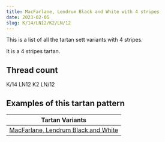 ```yaml
---
title: MacFarlane, Lendrum Black and White with 4 stripes
date: 2023-02-05
slug: K/14/LN12/K2/LN/12
---
```

This is a list of all the tartan sett variants with 4 stripes.

It is a 4 stripes tartan.


## Thread count
K/14 LN12 K2 LN/12

## Examples of this tartan pattern

| Tartan Variants |
|---------------|
| [MacFarlane, Lendrum Black and White](/variants/k/14/ln12/k2/ln/12-k000000-lne0e0e0)||
